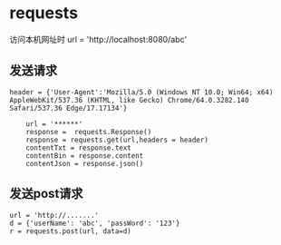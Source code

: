 # requests

访问本机网址时
url = 'http://localhost:8080/abc'

## 发送请求

```
header = {'User-Agent':'Mozilla/5.0 (Windows NT 10.0; Win64; x64) AppleWebKit/537.36 (KHTML, like Gecko) Chrome/64.0.3282.140 Safari/537.36 Edge/17.17134'}

    url = '******'
    response =  requests.Response()
    response = requests.get(url,headers = header)
    contentTxt = response.text
    contentBin = response.content
    contentJson = response.json()
```

## 发送post请求

```
url = 'http://.......'
d = {'userName': 'abc', 'passWord': '123'}
r = requests.post(url, data=d)
```

